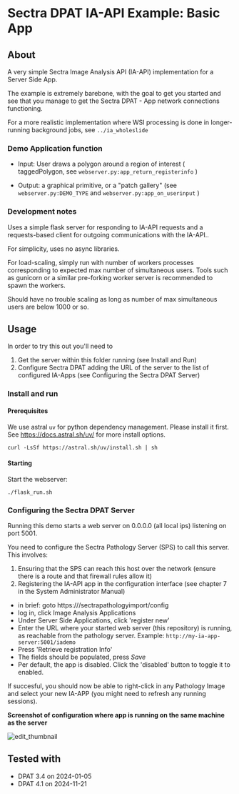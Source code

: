 # Sectra DPAT IA-API Example: Basic App

## About
A very simple Sectra Image Analysis API (IA-API) implementation for a Server Side App.

The example is extremely barebone, with the goal to get you started and see that you manage to get the Sectra DPAT - App network connections functioning.

For a more realistic implementation where WSI processing is done in longer-running background jobs, see `../ia_wholeslide`

### Demo Application function

- Input: User draws a polygon around a region of interest ( taggedPolygon, see `webserver.py:app_return_registerinfo` )

- Output: a graphical primitive, or a "patch gallery" (see `webserver.py:DEMO_TYPE` and `webserver.py:app_on_userinput` )

### Development notes
Uses a simple flask server for responding to IA-API requests and a requests-based client for outgoing communications with the IA-API..

For simplicity, uses no async libraries.

For load-scaling, simply run with number of workers processes corresponding to expected max number of simultaneous users. Tools such as gunicorn or a similar pre-forking worker server is recommended to spawn the workers.

Should have no trouble scaling as long as number of max simultaneous users are below 1000 or so.

## Usage

In order to try this out you'll need to

1. Get the server within this folder running (see Install and Run)
2. Configure Sectra DPAT adding the URL of the server to the list of configured IA-Apps (see Configuring the Sectra DPAT Server)

### Install and run

#### Prerequisites
We use astral `uv` for python dependency management. Please install it first. See https://docs.astral.sh/uv/ for more install options.

```
curl -LsSf https://astral.sh/uv/install.sh | sh
```

#### Starting

Start the webserver:

```
./flask_run.sh
```

### Configuring the Sectra DPAT Server

Running this demo starts a web server on 0.0.0.0 (all local ips) listening on port 5001.

You need to configure the Sectra Pathology Server (SPS) to call this server. This involves:

1. Ensuring that the SPS can reach this host over the network (ensure there is a route and that firewall rules allow it)
2. Registering the IA-API app in the configuration interface (see chapter 7 in the System Administrator Manual)
  - in brief: goto https://<pathologyserver>/sectrapathologyimport/config
  - log in, click Image Analysis Applications
  - Under Server Side Applications, click 'register new'
  - Enter the URL where your started web server (this repository) is running, as reachable from the pathology server. Example: `http://my-ia-app-server:5001/iademo`
  - Press 'Retrieve registration Info'
  - The fields should be populated, press *Save*
  - Per default, the app is disabled. Click the 'disabled' button to toggle it to enabled.

If succesful, you should now be able to right-click in any Pathology Image and select your new IA-APP (you might need to refresh any running sessions).

**Screenshot of configuration where app is running on the same machine as the server**

![edit_thumbnail](https://github.com/user-attachments/assets/4e10cb17-c7d9-462a-bc2c-810fc916770e)



## Tested with

- DPAT 3.4 on 2024-01-05
- DPAT 4.1 on 2024-11-21
